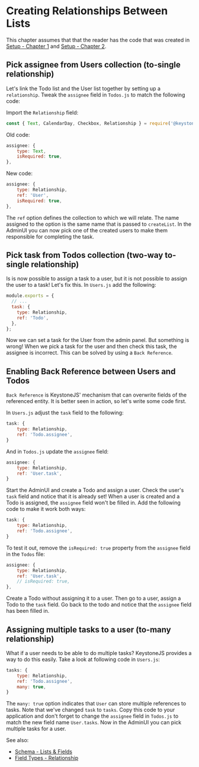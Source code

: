 <!--[meta]
section: tutorials
title: Creating Relationships Between Lists
order: 4
[meta]-->

# Creating Relationships Between Lists

This chapter assumes that that the reader has the code that was created in [Setup - Chapter 1](https://www.keystonejs.com/tutorials/new-project) and [Setup - Chapter 2](https://www.keystonejs.com/tutorials/add-lists).

## Pick assignee from Users collection (to-single relationship)

Let's link the Todo list and the User list together by setting up
a `relationship`. Tweak the `assignee` field in `Todos.js` to match the following code:

Import the `Relationship` field:

```javascript
const { Text, CalendarDay, Checkbox, Relationship } = require('@keystonejs/fields');
```

Old code:

```javascript
assignee: {
    type: Text,
    isRequired: true,
},
```

New code:

```javascript
assignee: {
    type: Relationship,
    ref: 'User',
    isRequired: true,
},
```

The `ref` option defines the collection to which we will relate. The name assigned to the option is the same name that is passed to `createList`. In the AdminUI you can now pick one of the created users to make them responsible for completing the task.

## Pick task from Todos collection (two-way to-single relationship)

Is is now possible to assign a task to a user, but it is not possible to assign the user to a task! Let's fix this.
In `Users.js` add the following:

```javascript
module.exports = {
  // ...
  task: {
    type: Relationship,
    ref: 'Todo',
  },
};
```

Now we can set a task for the User from the admin panel. But something is wrong! When we pick a task for the user and then check this task, the assignee is incorrect. This can be solved by using a `Back Reference`.

## Enabling Back Reference between Users and Todos

`Back Reference` is KeystoneJS' mechanism that can overwrite fields of the referenced entity.
It is better seen in action, so let's write some code first.

In `Users.js` adjust the `task` field to the following:

```javascript
task: {
    type: Relationship,
    ref: 'Todo.assignee',
}
```

And in `Todos.js` update the `assignee` field:

```javascript
assignee: {
    type: Relationship,
    ref: 'User.task',
}
```

Start the AdminUI and create a Todo and assign a user. Check the user's `task` field and notice that it is already set! When a user is created and a Todo is assigned, the `assignee` field won't be filled in. Add the following code to make it work both ways:

```javascript
task: {
    type: Relationship,
    ref: 'Todo.assignee',
}
```

To test it out, remove the `isRequired: true` property from the `assignee` field in the `Todos` file:

```javascript
assignee: {
    type: Relationship,
    ref: 'User.task',
    // isRequired: true,
},
```

Create a Todo without assigning it to a user. Then go to a user, assign a Todo to the `task` field. Go back to the todo and notice that the `assignee` field has been filled in.

## Assigning multiple tasks to a user (to-many relationship)

What if a user needs to be able to do multiple tasks? KeystoneJS provides a way to do this easily.
Take a look at following code in `Users.js`:

```javascript
tasks: {
    type: Relationship,
    ref: 'Todo.assignee',
    many: true,
}
```

The `many: true` option indicates that `User` can store multiple references to tasks. Note that we've changed `task` to `tasks`. Copy this code to your application and don't forget to change the `assignee` field in `Todos.js` to match the new field name `User.tasks`. Now in the AdminUI you can pick multiple tasks for a user.

See also:

- [Schema - Lists & Fields](/docs/guides/schema.md)
- [Field Types - Relationship](/packages/fields/src/types/Relationship/README.md)
